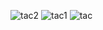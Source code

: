 ![tac2](https://github.com/user-attachments/assets/9810ffd2-0250-4826-86f4-81a9dc5d82a1)
![tac1](https://github.com/user-attachments/assets/c700f3dd-fb0e-4c45-bd52-86cfabf7b7d6)
![tac](https://github.com/user-attachments/assets/bbc89103-5957-4642-a259-a03dd1519964)
